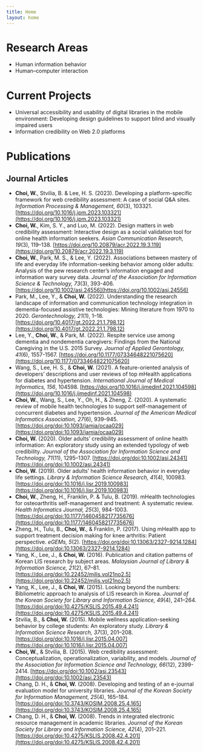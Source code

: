 ```yaml
---
title: Home
layout: home
---
```

# Research Areas
* Human information behavior
* Human–computer interaction

# Current Projects
* Universal accessibility and usability of digital libraries in the mobile environment: Developing design guidelines to support blind and visually impaired users
* Information credibility on Web 2.0 platforms

# Publications 
## Journal Articles
* **Choi, W.**, Stvilia, B. & Lee, H. S. (2023). Developing a platform-specific framework for web credibility assessment: A case of social Q&A sites. <em>Information Processing & Management, 60</em>(3), 103321. [https://doi.org/10.1016/j.ipm.2023.103321](https://doi.org/10.1016/j.ipm.2023.103321)
* **Choi, W.**, Kim, S. Y., and Luo, M. (2022). Design matters in web credibility assessment: Interactive design as a social validation tool for online health information seekers. <em>Asian Communication Research, 19</em>(3), 119–138. [https://doi.org/10.20879/acr.2022.19.3.119](https://doi.org/10.20879/acr.2022.19.3.119)
* **Choi, W.**, Park, M. S., & Lee, Y. (2022). Associations between mastery of life and everyday life information-seeking behavior among older adults: Analysis of the pew research center’s information engaged and information wary survey data. <em>Journal of the Association for Information Science & Technology, 73</em>(3), 393-406. [https://doi.org/10.1002/asi.24556](https://doi.org/10.1002/asi.24556)
* Park, M., Lee, Y., & **Choi, W.** (2022). Understanding the research landscape of information and communication technology integration in dementia-focused assistive technologies: Mining literature from 1970 to 2020. <em>Gerontechnology, 21</em>(1), 1–18. [https://doi.org/10.4017/gt.2022.21.1.798.12](https://doi.org/10.4017/gt.2022.21.1.798.12)
* Lee, Y., **Choi, W.**, & Park, M. (2022). Respite service use among dementia and nondementia caregivers: Findings from the National Caregiving in the U.S. 2015 Survey. <em>Journal of Applied Gerontology, 41</em>(6), 1557-1567. [https://doi.org/10.1177/07334648221075620](https://doi.org/10.1177/07334648221075620)
* Wang, S., Lee, H. S., & **Choi, W.** (2021). A feature-oriented analysis of developers’ descriptions and user reviews of top mHealth applications for diabetes and hypertension. <em>International Journal of Medical Informatics, 156</em>, 104598. [https://doi.org/10.1016/j.ijmedinf.2021.104598](https://doi.org/10.1016/j.ijmedinf.2021.104598)
* **Choi, W.**, Wang, S., Lee, Y., Oh, H., & Zheng, Z. (2020). A systematic review of mobile health technologies to support self-management of concurrent diabetes and hypertension. <em>Journal of the American Medical Informatics Association, 27</em>(6), 939–945. [https://doi.org/doi:10.1093/jamia/ocaa029](https://doi.org/doi:10.1093/jamia/ocaa029)
* **Choi, W.** (2020). Older adults’ credibility assessment of online health information: An exploratory study using an extended typology of web credibility. <em>Journal of the Association for Information Science and Technology, 71</em>(11), 1295–1307. [https://doi.org/doi:10.1002/asi.24341](https://doi.org/doi:10.1002/asi.24341) 
* **Choi, W.** (2019). Older adults’ health information behavior in everyday life settings. <em>Library & Information Science Research, 41</em>(4), 100983. [https://doi.org/doi:10.1016/j.lisr.2019.100983](https://doi.org/doi:10.1016/j.lisr.2019.100983) 
* **Choi, W.**, Zheng, H., Franklin, P. & Tulu, B. (2019). mHealth technologies for osteoarthritis self-management and treatment: A systematic review. <em>Health Informatics Journal, 25</em>(3), 984-1003. [https://doi.org/doi:10.1177/1460458217735676](https://doi.org/doi:10.1177/1460458217735676) 
* Zheng, H., Tulu, B., **Choi, W.**, & Franklin, P. (2017). Using mHealth app to support treatment decision making for knee arthritis: Patient perspective. <em>eGEMs, 5</em>(2). [https://doi.org/doi:10.13063/2327-9214.1284](https://doi.org/doi:10.13063/2327-9214.1284)
* Yang, K., Lee, J., & **Choi, W.** (2016). Publication and citation patterns of Korean LIS research by subject areas. <em>Malaysian Journal of Library & Information Science, 21</em>(2), 67–81. [https://doi.org/doi:10.22452/mjlis.vol21no2.5](https://doi.org/doi:10.22452/mjlis.vol21no2.5)
* Yang, K., Lee, J., & **Choi, W.** (2015). Looking beyond the numbers: Bibliometric approach to analysis of LIS research in Korea. <em>Journal of the Korean Society for Library and Information Science, 49</em>(4), 241–264. [https://doi.org/doi:10.4275/KSLIS.2015.49.4.241](https://doi.org/doi:10.4275/KSLIS.2015.49.4.241)
* Stvilia, B., & **Choi, W.** (2015). Mobile wellness application-seeking behavior by college students: An exploratory study. <em>Library & Information Science Research, 37</em>(3), 201–208. [https://doi.org/doi:10.1016/j.lisr.2015.04.007](https://doi.org/doi:10.1016/j.lisr.2015.04.007) 
* **Choi, W.**, & Stvilia, B. (2015). Web credibility assessment: Conceptualization, operationalization, variability, and models. <em>Journal of the Association for Information Science and Technology, 66</em>(12), 2399-2414. [https://doi.org/doi:10.1002/asi.23543](https://doi.org/doi:10.1002/asi.23543)
* Chang, D. H., & **Choi, W.** (2008). Developing and testing of an e-journal evaluation model for university libraries. <em>Journal of the Korean Society for Information Management, 25</em>(4), 165–184. [https://doi.org/doi:10.3743/KOSIM.2008.25.4.165](https://doi.org/doi:10.3743/KOSIM.2008.25.4.165)
* Chang, D. H., & **Choi, W.** (2008). Trends in integrated electronic resource management in academic libraries. <em>Journal of the Korean Society for Library and Information Science, 42</em>(4), 201–221. [https://doi.org/doi:10.4275/KSLIS.2008.42.4.201](https://doi.org/doi:10.4275/KSLIS.2008.42.4.201)
